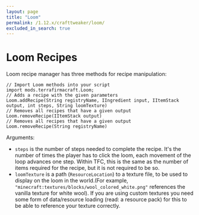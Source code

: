 ```yaml
---
layout: page
title: "Loom"
permalink: /1.12.x/crafttweaker/loom/
excluded_in_search: true
---
```


# Loom Recipes

Loom recipe manager has three methods for recipe manipulation:

```zenscript
// Import Loom methods into your script
import mods.terrafirmacraft.Loom;
// Adds a recipe with the given parameters
Loom.addRecipe(String registryName, IIngredient input, IItemStack output, int steps, String loomTexture)
// Removes all recipes that have a given output
Loom.removeRecipe(IItemStack output)
// Removes all recipes that have a given output
Loom.removeRecipe(String registryName)
```

Arguments:

- `steps` is the number of steps needed to complete the recipe. It's the number of times the player has to click the loom, each movement of the loop advances one step. Within TFC, this is the same as the number of items required for the recipe, but it is not required to be so.
- `loomTexture` is a path (`ResourceLocation`) to a texture file, to be used to display on the loom in the world.(For example, `"minecraft:textures/blocks/wool_colored_white.png"` references the vanilla texture for white wool). If you are using custom textures you need some form of data/resource loading (read: a resource pack) for this to be able to reference your texture correctly.
